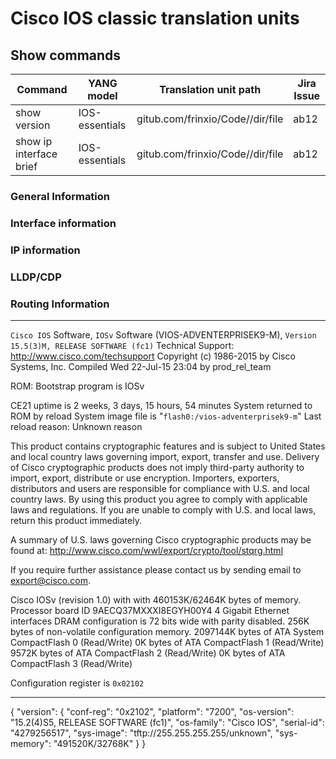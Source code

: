 # Cisco IOS classic translation units

## Show commands

| Command        | YANG model | Translation unit path | Jira Issue | 
| -------------- |------------| --------------------- | ---------- |
| show version    | IOS-essentials  | gitub.com/frinxio/Code//dir/file | ab12 |
| show ip interface brief    | IOS-essentials  | gitub.com/frinxio/Code//dir/file | ab12 |


### General Information

### Interface information

### IP information

### LLDP/CDP

### Routing Information

---

`Cisco IOS` Software, `IOSv` Software (VIOS-ADVENTERPRISEK9-M), `Version 15.5(3)M, RELEASE SOFTWARE (fc1)`
Technical Support: http://www.cisco.com/techsupport
Copyright (c) 1986-2015 by Cisco Systems, Inc.
Compiled Wed 22-Jul-15 23:04 by prod_rel_team


ROM: Bootstrap program is IOSv

CE21 uptime is 2 weeks, 3 days, 15 hours, 54 minutes
System returned to ROM by reload
System image file is "`flash0:/vios-adventerprisek9-m`"
Last reload reason: Unknown reason



This product contains cryptographic features and is subject to United
States and local country laws governing import, export, transfer and
use. Delivery of Cisco cryptographic products does not imply
third-party authority to import, export, distribute or use encryption.
Importers, exporters, distributors and users are responsible for
compliance with U.S. and local country laws. By using this product you
agree to comply with applicable laws and regulations. If you are unable
to comply with U.S. and local laws, return this product immediately.

A summary of U.S. laws governing Cisco cryptographic products may be found at:
http://www.cisco.com/wwl/export/crypto/tool/stqrg.html

If you require further assistance please contact us by sending email to
export@cisco.com.

Cisco IOSv (revision 1.0) with  with 460153K/62464K bytes of memory.
Processor board ID 9AECQ37MXXXI8EGYH00Y4
4 Gigabit Ethernet interfaces
DRAM configuration is 72 bits wide with parity disabled.
256K bytes of non-volatile configuration memory.
2097144K bytes of ATA System CompactFlash 0 (Read/Write)
0K bytes of ATA CompactFlash 1 (Read/Write)
9572K bytes of ATA CompactFlash 2 (Read/Write)
0K bytes of ATA CompactFlash 3 (Read/Write)

Configuration register is `0x02102`

---

{
  "version": {
    "conf-reg": "0x2102",
    "platform": "7200",
    "os-version": "15.2(4)S5, RELEASE SOFTWARE (fc1)",
    "os-family": "Cisco IOS",
    "serial-id": "4279256517",
    "sys-image": "tftp://255.255.255.255/unknown",
    "sys-memory": "491520K/32768K"
  }
}





 
